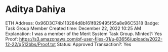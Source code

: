 # Aditya Dahiya

ETH Address: 0x96D3C74b113284d8b161f829495f55a8e96C5318
Badge: Task Group Member
Created time: December 22, 2022 10:25 AM
Explanation: I was a member of the Merit System Task Group.
Minted?: Yes
Proof: https://s3.amazonaws.com/pf-user-files-01/u-83656/uploads/2022-12-22/q512bbs/Proof.txt
Status: Approved
Transaction?: Yes